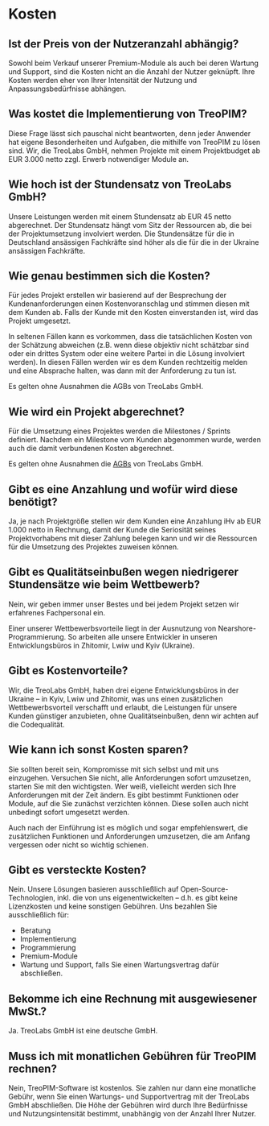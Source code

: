 # Kosten



## Ist der Preis von der Nutzeranzahl abhängig?

Sowohl beim Verkauf unserer Premium-Module als auch bei deren Wartung und Support, sind die Kosten nicht an die Anzahl der Nutzer geknüpft. Ihre Kosten werden eher von Ihrer Intensität der Nutzung und Anpassungsbedürfnisse abhängen.



## Was kostet die Implementierung von TreoPIM?

Diese Frage lässt sich pauschal nicht beantworten, denn jeder Anwender hat eigene Besonderheiten und Aufgaben, die mithilfe von TreoPIM zu lösen sind. Wir, die TreoLabs GmbH, nehmen Projekte mit einem Projektbudget ab EUR 3.000 netto zzgl. Erwerb notwendiger Module an.



## Wie hoch ist der Stundensatz von TreoLabs GmbH?

Unsere Leistungen werden mit einem Stundensatz ab EUR 45 netto abgerechnet. Der Stundensatz hängt vom Sitz der Ressourcen ab, die bei der Projektumsetzung involviert werden. Die Stundensätze für die in Deutschland ansässigen Fachkräfte sind höher als die für die in der Ukraine ansässigen Fachkräfte.



## Wie genau bestimmen sich die Kosten?

Für jedes Projekt erstellen wir basierend auf der Besprechung der Kundenanforderungen einen Kostenvoranschlag und stimmen diesen mit dem Kunden ab. Falls der Kunde mit den Kosten einverstanden ist, wird das Projekt umgesetzt.

In seltenen Fällen kann es vorkommen, dass die tatsächlichen Kosten von der Schätzung abweichen (z.B. wenn diese objektiv nicht schätzbar sind oder ein drittes System oder eine weitere Partei in die Lösung involviert werden). In diesen Fällen werden wir es dem Kunden rechtzeitig melden und eine Absprache halten, was dann mit der Anforderung zu tun ist.

Es gelten ohne Ausnahmen die AGBs von TreoLabs GmbH.



## Wie wird ein Projekt abgerechnet?

Für die Umsetzung eines Projektes werden die Milestones / Sprints definiert. Nachdem ein Milestone vom Kunden abgenommen wurde, werden auch die damit verbundenen Kosten abgerechnet.

Es gelten ohne Ausnahmen die [AGBs]([https://treopim.com/de/agb](https://treopim.com/de/agb)) von TreoLabs GmbH.

  

## Gibt es eine Anzahlung und wofür wird diese benötigt?

Ja, je nach Projektgröße stellen wir dem Kunden eine Anzahlung iHv ab EUR 1.000 netto in Rechnung, damit der Kunde die Seriosität seines Projektvorhabens mit dieser Zahlung belegen kann und wir die Ressourcen für die Umsetzung des Projektes zuweisen können.

  

## Gibt es Qualitätseinbußen wegen niedrigerer Stundensätze wie beim Wettbewerb?

Nein, wir geben immer unser Bestes und bei jedem Projekt setzen wir erfahrenes Fachpersonal ein.

Einer unserer Wettbewerbsvorteile liegt in der Ausnutzung von Nearshore-Programmierung. So arbeiten alle unsere Entwickler in unseren Entwicklungsbüros in Zhitomir, Lwiw und Kyiv (Ukraine).

  

## Gibt es Kostenvorteile?

Wir, die TreoLabs GmbH, haben drei eigene Entwicklungsbüros in der Ukraine – in Kyiv, Lwiw und Zhitomir, was uns einen zusätzlichen Wettbewerbsvorteil verschafft und erlaubt, die Leistungen für unsere Kunden günstiger anzubieten, ohne Qualitätseinbußen, denn wir achten auf die Codequalität.

  

## Wie kann ich sonst Kosten sparen?

Sie sollten bereit sein, Kompromisse mit sich selbst und mit uns einzugehen. Versuchen Sie nicht, alle Anforderungen sofort umzusetzen, starten Sie mit den wichtigsten. Wer weiß, vielleicht werden sich Ihre Anforderungen mit der Zeit ändern. Es gibt bestimmt Funktionen oder Module, auf die Sie zunächst verzichten können. Diese sollen auch nicht unbedingt sofort umgesetzt werden.

Auch nach der Einführung ist es möglich und sogar empfehlenswert, die zusätzlichen Funktionen und Anforderungen umzusetzen, die am Anfang vergessen oder nicht so wichtig schienen.

  

## Gibt es versteckte Kosten?

Nein. Unsere Lösungen basieren ausschließlich auf Open-Source-Technologien, inkl. die von uns eigenentwickelten – d.h. es gibt keine Lizenzkosten und keine sonstigen Gebühren. Uns bezahlen Sie ausschließlich für:

- Beratung
- Implementierung
- Programmierung
- Premium-Module
- Wartung und Support, falls Sie einen Wartungsvertrag dafür abschließen.




## Bekomme ich eine Rechnung mit ausgewiesener MwSt.?

Ja. TreoLabs GmbH ist eine deutsche GmbH.



## Muss ich mit monatlichen Gebühren für TreoPIM rechnen?

Nein, TreoPIM-Software ist kostenlos. Sie zahlen nur dann eine monatliche Gebühr, wenn Sie einen Wartungs- und Supportvertrag mit der TreoLabs GmbH abschließen. Die Höhe der Gebühren wird durch Ihre Bedürfnisse und Nutzungsintensität bestimmt, unabhängig von der Anzahl Ihrer Nutzer.
